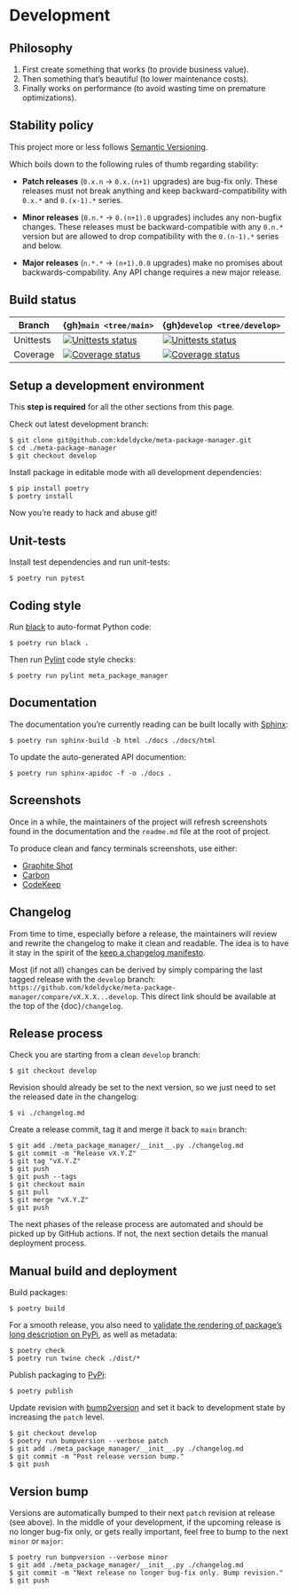 # Development

## Philosophy

1.  First create something that works (to provide business value).
2.  Then something that’s beautiful (to lower maintenance costs).
3.  Finally works on performance (to avoid wasting time on premature
    optimizations).

## Stability policy

This project more or less follows [Semantic Versioning](https://semver.org/).

Which boils down to the following rules of thumb regarding stability:

- **Patch releases** (`0.x.n` → `0.x.(n+1)` upgrades) are bug-fix only. These
  releases must not break anything and keep backward-compatibility with `0.x.*`
  and `0.(x-1).*` series.

- **Minor releases** (`0.n.*` → `0.(n+1).0` upgrades) includes any non-bugfix
  changes. These releases must be backward-compatible with any `0.n.*` version
  but are allowed to drop compatibility with the `0.(n-1).*` series and below.

- **Major releases** (`n.*.*` → `(n+1).0.0` upgrades) make no promises about
  backwards-compability. Any API change requires a new major release.

## Build status

| Branch    | {gh}`main <tree/main>`                                                                                                                                                                                                          | {gh}`develop <tree/develop>`                                                                                                                                                                                                          |
|-----------|---------------------------------------------------------------------------------------------------------------------------------------------------------------------------------------------------------------------------------|---------------------------------------------------------------------------------------------------------------------------------------------------------------------------------------------------------------------------------------|
| Unittests | [![Unittests status](https://github.com/kdeldycke/meta-package-manager/actions/workflows/tests.yaml/badge.svg?branch=main)](https://github.com/kdeldycke/meta-package-manager/actions/workflows/tests.yaml?query=branch%3Amain) | [![Unittests status](https://github.com/kdeldycke/meta-package-manager/actions/workflows/tests.yaml/badge.svg?branch=develop)](https://github.com/kdeldycke/meta-package-manager/actions/workflows/tests.yaml?query=branch%3Adevelop) |
| Coverage  | [![Coverage status](https://codecov.io/gh/kdeldycke/meta-package-manager/branch/main/graph/badge.svg)](https://codecov.io/gh/kdeldycke/meta-package-manager/branch/main)                                                        | [![Coverage status](https://codecov.io/gh/kdeldycke/meta-package-manager/branch/develop/graph/badge.svg)](https://codecov.io/gh/kdeldycke/meta-package-manager/branch/develop)                                                        |

## Setup a development environment

This **step is required** for all the other sections from this page.

Check out latest development branch:

``` shell-session
$ git clone git@github.com:kdeldycke/meta-package-manager.git
$ cd ./meta-package-manager
$ git checkout develop
```

Install package in editable mode with all development dependencies:

``` shell-session
$ pip install poetry
$ poetry install
```

Now you’re ready to hack and abuse git!

## Unit-tests

Install test dependencies and run unit-tests:

``` shell-session
$ poetry run pytest
```

## Coding style

Run [black](https://github.com/psf/black) to auto-format Python code:

``` shell-session
$ poetry run black .
```

Then run [Pylint](https://docs.pylint.org) code style checks:

``` shell-session
$ poetry run pylint meta_package_manager
```

## Documentation

The documentation you’re currently reading can be built locally with
[Sphinx](https://www.sphinx-doc.org):

``` shell-session
$ poetry run sphinx-build -b html ./docs ./docs/html
```

To update the auto-generated API documention:

``` shell-session
$ poetry run sphinx-apidoc -f -o ./docs .
```

## Screenshots

Once in a while, the maintainers of the project will refresh screenshots found
in the documentation and the `readme.md` file at the root of project.

To produce clean and fancy terminals screenshots, use either:

- [Graphite Shot](https://graphite-shot.now.sh)
- [Carbon](https://github.com/carbon-app/carbon)
- [CodeKeep](https://codekeep.io/screenshot)

## Changelog

From time to time, especially before a release, the maintainers will review and
rewrite the changelog to make it clean and readable. The idea is to have it
stay in the spirit of the [keep a changelog
manifesto](https://keepachangelog.com).

Most (if not all) changes can be derived by simply comparing the last tagged
release with the `develop` branch:
`https://github.com/kdeldycke/meta-package-manager/compare/vX.X.X...develop`.
This direct link should be available at the top of the {doc}`/changelog`.

## Release process

Check you are starting from a clean `develop` branch:

``` shell-session
$ git checkout develop
```

Revision should already be set to the next version, so we just need to set the
released date in the changelog:

``` shell-session
$ vi ./changelog.md
```

Create a release commit, tag it and merge it back to `main` branch:

``` shell-session
$ git add ./meta_package_manager/__init__.py ./changelog.md
$ git commit -m "Release vX.Y.Z"
$ git tag "vX.Y.Z"
$ git push
$ git push --tags
$ git checkout main
$ git pull
$ git merge "vX.Y.Z"
$ git push
```

The next phases of the release process are automated and should be picked up by
GitHub actions. If not, the next section details the manual deployment process.

## Manual build and deployment

Build packages:

``` shell-session
$ poetry build
```

For a smooth release, you also need to [validate the rendering of package’s
long description on
PyPi](https://packaging.python.org/guides/making-a-pypi-friendly-readme/#validating-restructuredtext-markup),
as well as metadata:

``` shell-session
$ poetry check
$ poetry run twine check ./dist/*
```

Publish packaging to [PyPi](https://pypi.python.org):

``` shell-session
$ poetry publish
```

Update revision with [bump2version](https://github.com/c4urself/bump2version)
and set it back to development state by increasing the `patch` level.

``` shell-session
$ git checkout develop
$ poetry run bumpversion --verbose patch
$ git add ./meta_package_manager/__init__.py ./changelog.md
$ git commit -m "Post release version bump."
$ git push
```

## Version bump

Versions are automatically bumped to their next `patch` revision at release
(see above). In the middle of your development, if the upcoming release is no
longer bug-fix only, or gets really important, feel free to bump to the next
`minor` or `major`:

``` shell-session
$ poetry run bumpversion --verbose minor
$ git add ./meta_package_manager/__init__.py ./changelog.md
$ git commit -m "Next release no longer bug-fix only. Bump revision."
$ git push
```
